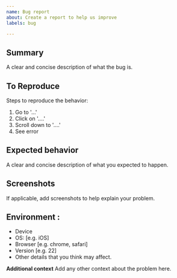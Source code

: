 ```yaml
---
name: Bug report
about: Create a report to help us improve
labels: bug

---
```


## Summary
A clear and concise description of what the bug is.

## To Reproduce
Steps to reproduce the behavior:
1. Go to '...'
2. Click on '....'
3. Scroll down to '....'
4. See error

## Expected behavior
A clear and concise description of what you expected to happen.

## Screenshots
If applicable, add screenshots to help explain your problem.

## Environment :
 - Device
 - OS: [e.g. iOS]
 - Browser [e.g. chrome, safari]
 - Version [e.g. 22]
 - Other details that you think may affect.

**Additional context**
Add any other context about the problem here.

